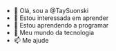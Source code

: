 - 👋 Olá, sou a @TaySuonski
- 👀 Estou interessada em aprender
- 🌱 Estou aprendendo a programar
- 💞️ Meu mundo da tecnologia
- 📫 Me ajude

<!---
TaySuonski/TaySuonski is a ✨ special ✨ repository because its `README.md` (this file) appears on your GitHub profile.
You can click the Preview link to take a look at your changes.
--->
